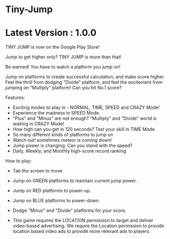 # Tiny-Jump

# Latest Version : 1.0.0

TINY JUMP is now on the Google Play Store!

Jump to get higher only? 
TINY JUMP is more than that!

Be warned!
You have to watch a platform you jump on!

Jump on platforms to create successful calculation, and make score higher.
Feel the thrill from dodging "Divide" platform, and feel the excitement from jumping on "Multiply" platform!
Can you hit No.1 score?


Features:
- Exciting modes to play in - NORMAL, TIME, SPEED and CRAZY Mode!
- Experience the madness in SPEED Mode.
- "Plus" and "Minus" are not enough? "Multiply" and "Divide" world is waiting in CRAZY Mode!
- How high can you get in 120 seconds? Test your skill in TIME Mode.
- So many different kinds of platforms to jump on
- Watch out! sometimes meteor is coming down!
- Jump power is changing. Can you stand with the speed?
- Daily, Weekly, and Monthly high-score record ranking

How to play:
- Tab the screen to move
- Jump on GREEN platforms to maintain current jump power.
- Jump on RED platforms to power-up.
- Jump on BLUE platforms to power-down.
- Dodge "Minus" and "Divide" platforms for your score.

- This game requires the LOCATION permission to target and deliver video-based advertising.
We require the Location permission to provide location based video ads to provide more relevant ads to players.

